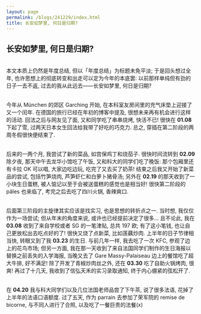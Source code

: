 ```yaml
---
layout: page
permalink: /blogs/241229/index.html
title: 长安如梦里, 何日是归期?
---
```


## 长安如梦里, 何日是归期?

<br>本文本质上仍然是年度总结, 但以「年度总结」为标题未免平淡; 于是回头想过全年, 也许思想上的彻底转变和出走可以定为今年的本底罢: 以前那样单纯但有劲的日子一去不返, 过去的我从此远去——长安如梦里, 何日是归期?

<br>今年从 München 的郊区 Garching 开始, 在本科室友房间里的充气床垫上迎接了又一个闰年. 在德国的旅行已经在年初的博客中提及, 很想未来再有机会进行这样的活动. 回法之后与网友见了面, 又和同学吃了串串烧烤, 快活不已! 很快在 **01.08** 下起了雪, 过两天日本女生回法给我带了好吃的巧克力. 总之, 穿插在第二阶段的两周冬假很快便结束了.

<br>后来的一两个月, 我尝试了新的菜品, 如宫保鸡丁和烧茄子. 很快时间流转到 **02.09** 除夕夜, 那天中午去龙华小馆吃了午饭, 又和科大的同学们吃了晚饭: 那个包厢里还有卡拉 OK 可以唱, 大家边吃边玩, 吃完了又去买了奶茶! 结束之后我又开始了新菜品的尝试, 包括竹笋烧肉, 芦笋虾仁和白萝卜猪骨汤; 另外在 **02.19** 的那天收到了一小块生日蛋糕, 被人惦记以至于会被送蛋糕的感觉也是相当好! 很快第二阶段的 pâles 也来临了, 考完之后去吃了四川火锅, 香辣爽口.

<br>后面第三阶段的主旋律其实应该是找实习, 也是思想的转折点之一. 当时想, 我仅仅作为一场尝试; 但从年末的角度来说, 或许也已经提前决定了很多... 且不论此, 我在 **03.08** 收到了来自学校或者 SG 的一笔津贴, 总共 197 欧; 有了这小笔钱, 也让自己更放松出去吃点好的了! 很快又烧了点新菜, 比如莲藕炒肉. 上半年的日子节律相当快, 转眼又到了我 **03.23** 的生日. 与前几年一样, 我去吃了一次 KFC, 参观了边上的花鸟市场; 但另一方面, 我在那一天收到了来自法国同学们制作的生日海报以替换之前丢失的入学海报, 当晚又去了 Gare Massy-Palaiseau 边上的餐馆吃了超大牛排, 好不满足! 除了开发了青椒炒肉丝之外, 还在 **03.30** 吃了自助火锅烤肉, 很爽! 再过了十几天, 我收到了信弘天禾的实习录取通知, 终于内心绷紧的弦松开了.

<br>在 **04.20** 我与科大同学们以及几位法国老师品尝了下午茶, 说了很多法语, 花掉了上半年的法语口语额度. 过了五天, 作为 parrain 去参加了荣军院的 remise de bicorne, 与不同人进行了合照, 以及吃了一餐巨贵的法餐(x) 